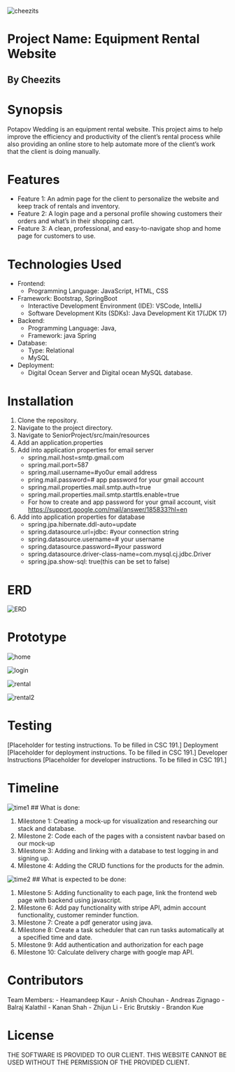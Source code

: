 ![cheezits](https://github.com/heamandeepkaur/SeniorProject/assets/114961336/055fb94f-e32e-4e8a-bcb1-d06dfa84b93c)
# Project Name: Equipment Rental Website
## By Cheezits


# Synopsis
Potapov Wedding is an equipment rental website. This project aims to help improve the efficiency and productivity of the client’s rental process while also providing an online store to help automate more of the client’s work that the client is doing manually.

# Features
* Feature 1: An admin page for the client to personalize the website and keep track of rentals and inventory.
* Feature 2: A login page and a personal profile showing customers their orders and what’s in their shopping cart.
* Feature 3: A clean, professional, and easy-to-navigate shop and home page for customers to use.

# Technologies Used
* Frontend:
	- Programming Language: JavaScript, HTML, CSS
* Framework: Bootstrap, SpringBoot
	- Interactive Development Environment (IDE): VSCode, IntelliJ
	- Software Development Kits (SDKs): Java Development Kit 17(JDK 17)
* Backend:
	- Programming Language: Java, 
	- Framework: java Spring
* Database:
	- Type: Relational
	- MySQL
* Deployment: 
	- Digital Ocean Server and Digital ocean MySQL database.

# Installation
1. Clone the repository.
2. Navigate to the project directory.
3. Navigate to SeniorProject/src/main/resources
4. Add an application.properties
5. Add into application properties for email server
	- spring.mail.host=smtp.gmail.com
	- spring.mail.port=587
	- spring.mail.username=#yo0ur email address
	- pring.mail.password=# app password for your gmail account
	- spring.mail.properties.mail.smtp.auth=true
	- spring.mail.properties.mail.smtp.starttls.enable=true
	- For how to create and app password for your gmail account, visit https://support.google.com/mail/answer/185833?hl=en
6. Add into application properties for database
	- spring.jpa.hibernate.ddl-auto=update
	- spring.datasource.url=jdbc: #your connection string
	- spring.datasource.username=# your username
	- spring.datasource.password=#your password
	- spring.datasource.driver-class-name=com.mysql.cj.jdbc.Driver
	- spring.jpa.show-sql: true(this can be set to false) 

# ERD
![ERD](https://github.com/heamandeepkaur/SeniorProject/assets/114961336/e40a376b-79ba-4caa-bf8d-1f68b42b19e2)


# Prototype
![home](https://github.com/heamandeepkaur/SeniorProject/assets/114961336/f6db66d4-432b-45a2-b8a9-71bf5c116996)

![login](https://github.com/heamandeepkaur/SeniorProject/assets/114961336/f2171b84-fbcd-48ed-96e9-27e283aab438)

![rental](https://github.com/heamandeepkaur/SeniorProject/assets/114961336/3804fb0a-4bbb-468a-b618-689210659dfc)

![rental2](https://github.com/heamandeepkaur/SeniorProject/assets/114961336/b02c8eee-6c50-4e70-809c-74d2bb4a510a)



# Testing
[Placeholder for testing instructions. To be filled in CSC 191.]
Deployment
[Placeholder for deployment instructions. To be filled in CSC 191.]
Developer Instructions
[Placeholder for developer instructions. To be filled in CSC 191.]


# Timeline
![time1](https://github.com/heamandeepkaur/SeniorProject/assets/114961336/579878d3-b7cc-42d7-9441-cc6dc4ba223b)
	## What is done:
1. Milestone 1: Creating a mock-up for visualization and researching our stack and database.
2. Milestone 2: Code each of the pages with a consistent navbar based on our mock-up
3. Milestone 3: Adding and linking with a database to test logging in and signing up.
4. Milestone 4: Adding the CRUD functions for the products for the admin.

![time2](https://github.com/heamandeepkaur/SeniorProject/assets/114961336/d7491127-1ed5-43da-a563-e9269e1fbd81)
	## What is expected to be done:
1. Milestone 5: Adding functionality to each page, link the frontend web page with backend using javascript.
2. Milestone 6: Add pay functionality with stripe API, admin account functionality, customer reminder function.
3. Milestone 7: Create a pdf generator using java.
4. Milestone 8: Create a task scheduler that can run tasks automatically at a specified time and date.
5. Milestone 9: Add authentication and authorization for each page
6. Milestone 10: Calculate delivery charge with google map API.

# Contributors
  Team Members:
	- Heamandeep Kaur
	- Anish Chouhan
	- Andreas Zignago
	- Balraj Kalathil
	- Kanan Shah
	- Zhijun Li
	- Eric Brutskiy
	- Brandon Kue

# License

THE SOFTWARE IS PROVIDED TO OUR CLIENT. THIS WEBSITE CANNOT BE USED WITHOUT THE PERMISSION OF THE PROVIDED CLIENT.
